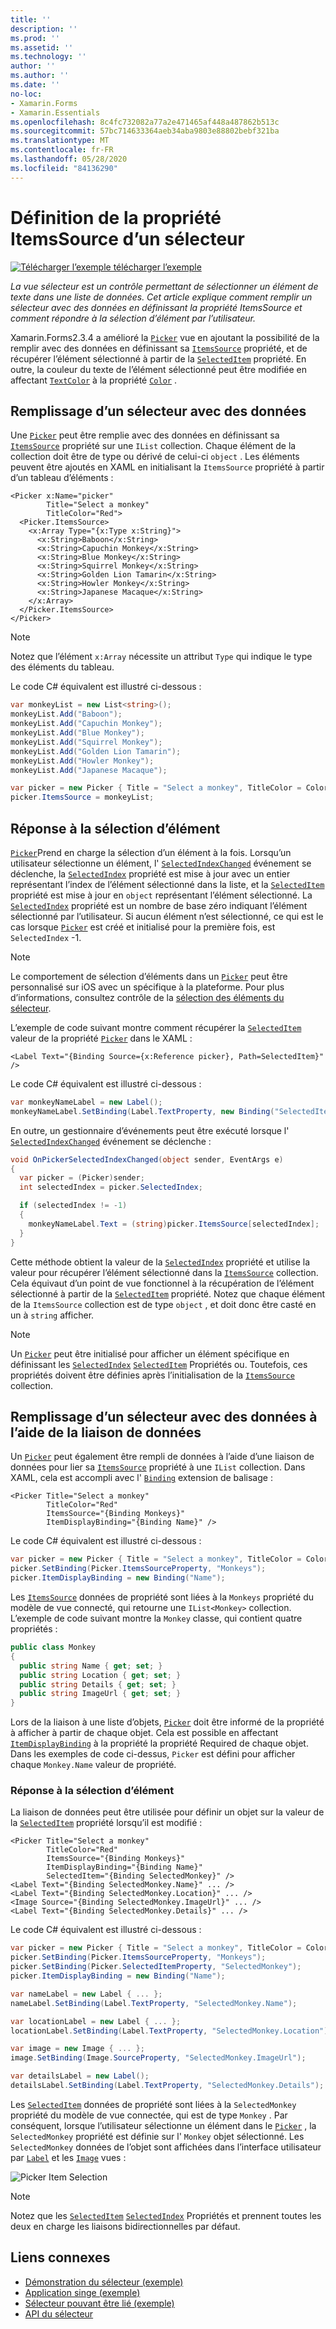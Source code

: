 ```yaml
---
title: ''
description: ''
ms.prod: ''
ms.assetid: ''
ms.technology: ''
author: ''
ms.author: ''
ms.date: ''
no-loc:
- Xamarin.Forms
- Xamarin.Essentials
ms.openlocfilehash: 8c4fc732082a77a2e471465af448a487862b513c
ms.sourcegitcommit: 57bc714633364aeb34aba9803e88802bebf321ba
ms.translationtype: MT
ms.contentlocale: fr-FR
ms.lasthandoff: 05/28/2020
ms.locfileid: "84136290"
---
```

# <a name="setting-a-pickers-itemssource-property"></a>Définition de la propriété ItemsSource d’un sélecteur

[![Télécharger ](~/media/shared/download.png) l’exemple télécharger l’exemple](https://docs.microsoft.com/samples/xamarin/xamarin-forms-samples/userinterface-monkeyapppicker)

_La vue sélecteur est un contrôle permettant de sélectionner un élément de texte dans une liste de données. Cet article explique comment remplir un sélecteur avec des données en définissant la propriété ItemsSource et comment répondre à la sélection d’élément par l’utilisateur._

Xamarin.Forms2.3.4 a amélioré la [`Picker`](xref:Xamarin.Forms.Picker) vue en ajoutant la possibilité de la remplir avec des données en définissant sa [`ItemsSource`](xref:Xamarin.Forms.Picker.ItemsSource) propriété, et de récupérer l’élément sélectionné à partir de la [`SelectedItem`](xref:Xamarin.Forms.Picker.SelectedItem) propriété. En outre, la couleur du texte de l’élément sélectionné peut être modifiée en affectant [`TextColor`](xref:Xamarin.Forms.Picker.TextColor) à la propriété [`Color`](xref:Xamarin.Forms.Color) .

## <a name="populating-a-picker-with-data"></a>Remplissage d’un sélecteur avec des données

Une [`Picker`](xref:Xamarin.Forms.Picker) peut être remplie avec des données en définissant sa [`ItemsSource`](xref:Xamarin.Forms.Picker.ItemsSource) propriété sur une `IList` collection. Chaque élément de la collection doit être de type ou dérivé de celui-ci `object` . Les éléments peuvent être ajoutés en XAML en initialisant la `ItemsSource` propriété à partir d’un tableau d’éléments :

```xaml
<Picker x:Name="picker"
        Title="Select a monkey"
        TitleColor="Red">
  <Picker.ItemsSource>
    <x:Array Type="{x:Type x:String}">
      <x:String>Baboon</x:String>
      <x:String>Capuchin Monkey</x:String>
      <x:String>Blue Monkey</x:String>
      <x:String>Squirrel Monkey</x:String>
      <x:String>Golden Lion Tamarin</x:String>
      <x:String>Howler Monkey</x:String>
      <x:String>Japanese Macaque</x:String>
    </x:Array>
  </Picker.ItemsSource>
</Picker>
```

> [!NOTE]
> Notez que l’élément `x:Array` nécessite un attribut `Type` qui indique le type des éléments du tableau.

Le code C# équivalent est illustré ci-dessous :

```csharp
var monkeyList = new List<string>();
monkeyList.Add("Baboon");
monkeyList.Add("Capuchin Monkey");
monkeyList.Add("Blue Monkey");
monkeyList.Add("Squirrel Monkey");
monkeyList.Add("Golden Lion Tamarin");
monkeyList.Add("Howler Monkey");
monkeyList.Add("Japanese Macaque");

var picker = new Picker { Title = "Select a monkey", TitleColor = Color.Red };
picker.ItemsSource = monkeyList;
```

## <a name="responding-to-item-selection"></a>Réponse à la sélection d’élément

[`Picker`](xref:Xamarin.Forms.Picker)Prend en charge la sélection d’un élément à la fois. Lorsqu’un utilisateur sélectionne un élément, l' [`SelectedIndexChanged`](xref:Xamarin.Forms.Picker.SelectedIndexChanged) événement se déclenche, la [`SelectedIndex`](xref:Xamarin.Forms.Picker.SelectedIndex) propriété est mise à jour avec un entier représentant l’index de l’élément sélectionné dans la liste, et la [`SelectedItem`](xref:Xamarin.Forms.Picker.SelectedItem) propriété est mise à jour en `object` représentant l’élément sélectionné. La [`SelectedIndex`](xref:Xamarin.Forms.Picker.SelectedIndex) propriété est un nombre de base zéro indiquant l’élément sélectionné par l’utilisateur. Si aucun élément n’est sélectionné, ce qui est le cas lorsque [`Picker`](xref:Xamarin.Forms.Picker) est créé et initialisé pour la première fois, est `SelectedIndex` -1.

> [!NOTE]
> Le comportement de sélection d’éléments dans un [`Picker`](xref:Xamarin.Forms.Picker) peut être personnalisé sur iOS avec un spécifique à la plateforme. Pour plus d’informations, consultez contrôle de la [sélection des éléments du sélecteur](~/xamarin-forms/platform/ios/picker-selection.md).

L’exemple de code suivant montre comment récupérer la [`SelectedItem`](xref:Xamarin.Forms.Picker.SelectedItem) valeur de la propriété [`Picker`](xref:Xamarin.Forms.Picker) dans le XAML :

```xaml
<Label Text="{Binding Source={x:Reference picker}, Path=SelectedItem}" />
```

Le code C# équivalent est illustré ci-dessous :

```csharp
var monkeyNameLabel = new Label();
monkeyNameLabel.SetBinding(Label.TextProperty, new Binding("SelectedItem", source: picker));
```

En outre, un gestionnaire d’événements peut être exécuté lorsque l' [`SelectedIndexChanged`](xref:Xamarin.Forms.Picker.SelectedIndexChanged) événement se déclenche :

```csharp
void OnPickerSelectedIndexChanged(object sender, EventArgs e)
{
  var picker = (Picker)sender;
  int selectedIndex = picker.SelectedIndex;

  if (selectedIndex != -1)
  {
    monkeyNameLabel.Text = (string)picker.ItemsSource[selectedIndex];
  }
}
```

Cette méthode obtient la valeur de la [`SelectedIndex`](xref:Xamarin.Forms.Picker.SelectedIndex) propriété et utilise la valeur pour récupérer l’élément sélectionné dans la [`ItemsSource`](xref:Xamarin.Forms.Picker.ItemsSource) collection. Cela équivaut d’un point de vue fonctionnel à la récupération de l’élément sélectionné à partir de la [`SelectedItem`](xref:Xamarin.Forms.Picker.SelectedItem) propriété. Notez que chaque élément de la `ItemsSource` collection est de type `object` , et doit donc être casté en un à `string` afficher.

> [!NOTE]
> Un [`Picker`](xref:Xamarin.Forms.Picker) peut être initialisé pour afficher un élément spécifique en définissant les [`SelectedIndex`](xref:Xamarin.Forms.Picker.SelectedIndex) [`SelectedItem`](xref:Xamarin.Forms.Picker.SelectedItem) Propriétés ou. Toutefois, ces propriétés doivent être définies après l’initialisation de la [`ItemsSource`](xref:Xamarin.Forms.Picker.ItemsSource) collection.

## <a name="populating-a-picker-with-data-using-data-binding"></a>Remplissage d’un sélecteur avec des données à l’aide de la liaison de données

Un [`Picker`](xref:Xamarin.Forms.Picker) peut également être rempli de données à l’aide d’une liaison de données pour lier sa [`ItemsSource`](xref:Xamarin.Forms.Picker.ItemsSource) propriété à une `IList` collection. Dans XAML, cela est accompli avec l' [`Binding`](xref:Xamarin.Forms.Xaml.BindingExtension) extension de balisage :

```xaml
<Picker Title="Select a monkey"
        TitleColor="Red"
        ItemsSource="{Binding Monkeys}"
        ItemDisplayBinding="{Binding Name}" />
```

Le code C# équivalent est illustré ci-dessous :

```csharp
var picker = new Picker { Title = "Select a monkey", TitleColor = Color.Red };
picker.SetBinding(Picker.ItemsSourceProperty, "Monkeys");
picker.ItemDisplayBinding = new Binding("Name");
```

Les [`ItemsSource`](xref:Xamarin.Forms.Picker.ItemsSource) données de propriété sont liées à la `Monkeys` propriété du modèle de vue connecté, qui retourne une `IList<Monkey>` collection. L’exemple de code suivant montre la `Monkey` classe, qui contient quatre propriétés :

```csharp
public class Monkey
{
  public string Name { get; set; }
  public string Location { get; set; }
  public string Details { get; set; }
  public string ImageUrl { get; set; }
}
```

Lors de la liaison à une liste d’objets, [`Picker`](xref:Xamarin.Forms.Picker) doit être informé de la propriété à afficher à partir de chaque objet. Cela est possible en affectant [`ItemDisplayBinding`](xref:Xamarin.Forms.Picker.ItemDisplayBinding) à la propriété la propriété Required de chaque objet. Dans les exemples de code ci-dessus, `Picker` est défini pour afficher chaque `Monkey.Name` valeur de propriété.

### <a name="responding-to-item-selection"></a>Réponse à la sélection d’élément

La liaison de données peut être utilisée pour définir un objet sur la valeur de la [`SelectedItem`](xref:Xamarin.Forms.Picker.SelectedItem) propriété lorsqu’il est modifié :

```xaml
<Picker Title="Select a monkey"
        TitleColor="Red"
        ItemsSource="{Binding Monkeys}"
        ItemDisplayBinding="{Binding Name}"
        SelectedItem="{Binding SelectedMonkey}" />
<Label Text="{Binding SelectedMonkey.Name}" ... />
<Label Text="{Binding SelectedMonkey.Location}" ... />
<Image Source="{Binding SelectedMonkey.ImageUrl}" ... />
<Label Text="{Binding SelectedMonkey.Details}" ... />
```

Le code C# équivalent est illustré ci-dessous :

```csharp
var picker = new Picker { Title = "Select a monkey", TitleColor = Color.Red };
picker.SetBinding(Picker.ItemsSourceProperty, "Monkeys");
picker.SetBinding(Picker.SelectedItemProperty, "SelectedMonkey");
picker.ItemDisplayBinding = new Binding("Name");

var nameLabel = new Label { ... };
nameLabel.SetBinding(Label.TextProperty, "SelectedMonkey.Name");

var locationLabel = new Label { ... };
locationLabel.SetBinding(Label.TextProperty, "SelectedMonkey.Location");

var image = new Image { ... };
image.SetBinding(Image.SourceProperty, "SelectedMonkey.ImageUrl");

var detailsLabel = new Label();
detailsLabel.SetBinding(Label.TextProperty, "SelectedMonkey.Details");
```

Les [`SelectedItem`](xref:Xamarin.Forms.Picker.SelectedItem) données de propriété sont liées à la `SelectedMonkey` propriété du modèle de vue connectée, qui est de type `Monkey` . Par conséquent, lorsque l’utilisateur sélectionne un élément dans le [`Picker`](xref:Xamarin.Forms.Picker) , la `SelectedMonkey` propriété est définie sur l' `Monkey` objet sélectionné. Les `SelectedMonkey` données de l’objet sont affichées dans l’interface utilisateur par [`Label`](xref:Xamarin.Forms.Label) et les [`Image`](xref:Xamarin.Forms.Image) vues :

![](populating-itemssource-images/monkeys.png "Picker Item Selection")

> [!NOTE]
> Notez que les [`SelectedItem`](xref:Xamarin.Forms.Picker.SelectedItem) [`SelectedIndex`](xref:Xamarin.Forms.Picker.SelectedIndex) Propriétés et prennent toutes les deux en charge les liaisons bidirectionnelles par défaut.

## <a name="related-links"></a>Liens connexes

- [Démonstration du sélecteur (exemple)](https://docs.microsoft.com/samples/xamarin/xamarin-forms-samples/userinterface-pickerdemo)
- [Application singe (exemple)](https://docs.microsoft.com/samples/xamarin/xamarin-forms-samples/userinterface-monkeyapppicker)
- [Sélecteur pouvant être lié (exemple)](https://docs.microsoft.com/samples/xamarin/xamarin-forms-samples/userinterface-bindablepicker)
- [API du sélecteur](xref:Xamarin.Forms.Picker)
